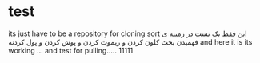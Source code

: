 # test
its just have to be a repository for cloning sort
  این فقط یک تست در زمینه ی فهمیدن بحث کلون کردن و ریموت کردن و پوش کردن و پول کردنه
 and here it is 
 its working ...
  and test for pulling..... 11111
